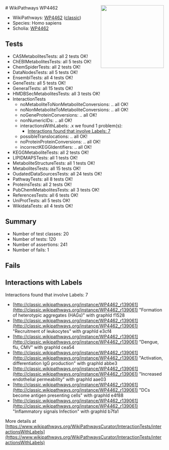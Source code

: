 <img style="float: right; width: 200px" src="https://upload.wikimedia.org/wikipedia/commons/thumb/8/83/Wplogo_with_text_500.png/640px-Wplogo_with_text_500.png" />
# WikiPathways WP4462

* WikiPathways: [WP4462](https://wikipathways.org/pathways/WP4462) ([classic](https://classic.wikipathways.org/instance/WP4462))
* Species: Homo sapiens
* Scholia: [WP4462](https://scholia.toolforge.org/wikipathways/WP4462)
## Tests
* CASMetabolitesTests: all 2 tests OK!
* ChEBIMetabolitesTests: all 5 tests OK!
* ChemSpiderTests: all 2 tests OK!
* DataNodesTests: all 5 tests OK!
* EnsemblTests: all 4 tests OK!
* GeneTests: all 5 tests OK!
* GeneralTests: all 15 tests OK!
* HMDBSecMetabolitesTests: all 3 tests OK!
* InteractionTests
    * noMetaboliteToNonMetaboliteConversions: .. all OK!
    * noNonMetaboliteToMetaboliteConversions: .. all OK!
    * noGeneProteinConversions: .. all OK!
    * nonNumericIDs: .. all OK!
    * interactionsWithLabels: .x we found 1 problem(s):
        * [Interactions found that involve Labels: 7](#630d267e)
    * possibleTranslocations: .. all OK!
    * noProteinProteinConversions: .. all OK!
    * incorrectKEGGIdentifiers: .. all OK!
* KEGGMetaboliteTests: all 2 tests OK!
* LIPIDMAPSTests: all 1 tests OK!
* MetaboliteStructureTests: all 1 tests OK!
* MetabolitesTests: all 15 tests OK!
* OudatedDataSourcesTests: all 24 tests OK!
* PathwayTests: all 8 tests OK!
* ProteinsTests: all 2 tests OK!
* PubChemMetabolitesTests: all 3 tests OK!
* ReferencesTests: all 6 tests OK!
* UniProtTests: all 5 tests OK!
* WikidataTests: all 4 tests OK!


## Summary

* Number of test classes: 20
* Number of tests: 120
* Number of assertions: 241
* Number of fails: 1

## Fails

<a name="630d267e" />

## Interactions with Labels

Interactions found that involve Labels: 7

* [http://classic.wikipathways.org/instance/WP4462_r139061](http://classic.wikipathways.org/instance/WP4462_r139061) "Formation of 
heterotypic aggregates (HAGs)" with graphId f1528
* [http://classic.wikipathways.org/instance/WP4462_r139061](http://classic.wikipathways.org/instance/WP4462_r139061) "Recruitment of 
leukocytes" with graphId e3cf4
* [http://classic.wikipathways.org/instance/WP4462_r139061](http://classic.wikipathways.org/instance/WP4462_r139061) "Dengue, flu, CMV" with graphId cea54
* [http://classic.wikipathways.org/instance/WP4462_r139061](http://classic.wikipathways.org/instance/WP4462_r139061) "Activation, differentiation
IgG production" with graphId abbe3
* [http://classic.wikipathways.org/instance/WP4462_r139061](http://classic.wikipathways.org/instance/WP4462_r139061) "Increased 
endothelial
permeability" with graphId aae03
* [http://classic.wikipathways.org/instance/WP4462_r139061](http://classic.wikipathways.org/instance/WP4462_r139061) "DCs become 
antigen presenting cells" with graphId e4f88
* [http://classic.wikipathways.org/instance/WP4462_r139061](http://classic.wikipathways.org/instance/WP4462_r139061) "Inflammatory signals
Infection" with graphId b7fa1


More details at [https://www.wikipathways.org/WikiPathwaysCurator/InteractionTests/interactionsWithLabels](https://www.wikipathways.org/WikiPathwaysCurator/InteractionTests/interactionsWithLabels)


